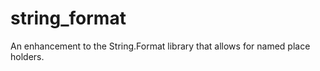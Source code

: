 string_format
=============

An enhancement to the String.Format library that allows for named place holders.
